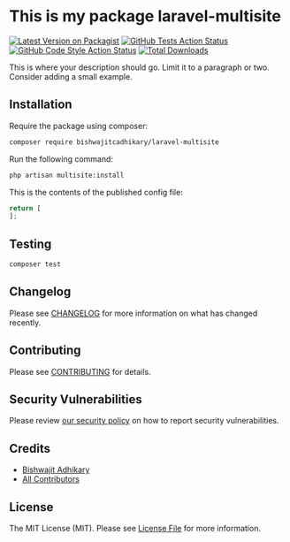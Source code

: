 # This is my package laravel-multisite

[![Latest Version on Packagist](https://img.shields.io/packagist/v/bishwajitcadhikary/laravel-multisite.svg?style=flat-square)](https://packagist.org/packages/bishwajitcadhikary/laravel-multisite)
[![GitHub Tests Action Status](https://img.shields.io/github/actions/workflow/status/bishwajitcadhikary/laravel-multisite/run-tests.yml?branch=main&label=tests&style=flat-square)](https://github.com/bishwajitcadhikary/laravel-multisite/actions?query=workflow%3Arun-tests+branch%3Amain)
[![GitHub Code Style Action Status](https://img.shields.io/github/actions/workflow/status/bishwajitcadhikary/laravel-multisite/fix-php-code-style-issues.yml?branch=main&label=code%20style&style=flat-square)](https://github.com/bishwajitcadhikary/laravel-multisite/actions?query=workflow%3A"Fix+PHP+code+style+issues"+branch%3Amain)
[![Total Downloads](https://img.shields.io/packagist/dt/bishwajitcadhikary/laravel-multisite.svg?style=flat-square)](https://packagist.org/packages/bishwajitcadhikary/laravel-multisite)

This is where your description should go. Limit it to a paragraph or two. Consider adding a small example.

## Installation

Require the package using composer:

```bash
composer require bishwajitcadhikary/laravel-multisite
```

Run the following command:

```bash
php artisan multisite:install
```

This is the contents of the published config file:

```php
return [
];
```

## Testing

```bash
composer test
```

## Changelog

Please see [CHANGELOG](CHANGELOG.md) for more information on what has changed recently.

## Contributing

Please see [CONTRIBUTING](CONTRIBUTING.md) for details.

## Security Vulnerabilities

Please review [our security policy](../../security/policy) on how to report security vulnerabilities.

## Credits

- [Bishwajit Adhikary](https://github.com/bishwajitcadhikary)
- [All Contributors](../../contributors)

## License

The MIT License (MIT). Please see [License File](LICENSE.md) for more information.
